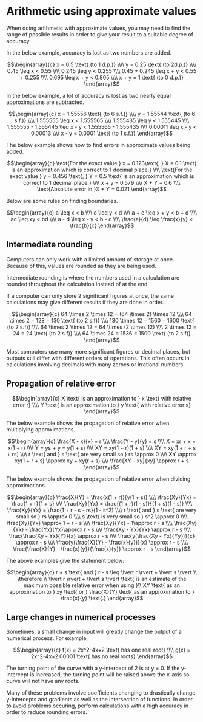 # Arithmetic using approximate values

When doing arithmetic with approximate values, you may need to find the range of possible results in order to give your result to a suitable degree of accuracy.

In the below example, accuracy is lost as two numbers are added.

$$\begin{array}{c}
x = 0.5 \text{ (to 1 d.p.)} \\\\
y = 0.25 \text{ (to 2d.p.)} \\\\
0.45 \leq x < 0.55 \\\\
0.245 \leq y < 0.255 \\\\
0.45 + 0.245 \leq x + y < 0.55 + 0.255 \\\\
0.695 \leq x + y < 0.805 \\\\
x + y = 1 \text{ (to 0 d.p.)}
\end{array}$$

In the below example, a lot of accuracy is lost as two nearly equal approximations are subtracted.

$$\begin{array}{c}
x = 1.55556 \text{ (to 6 s.f.)} \\\\
y = 1.55544 \text{ (to 6 s.f.)} \\\\
1.555555 \leq x < 1.555565 \\\\
1.555435 \leq y < 1.555445 \\\\
1.555555 - 1.555445 \leq x - y < 1.555565 - 1.555435 \\\\
0.00011 \leq x - y < 0.00013 \\\\
x - y = 0.0001 \text{ (to 1 s.f.)}
\end{array}$$

The below example shows how to find errors in approximate values being added.

$$\begin{array}{c}
\text{For the exact value } x = 0.123\text{, } X = 0.1 \text{ is an approximation which is correct to 1 decimal place.} \\\\
\text{For the exact value } y = 0.456 \text{, } Y = 0.5 \text{ is an approximation which is correct to 1 decimal place.} \\\\
x + y = 0.579 \\\\
X + Y = 0.6 \\\\
\text{Absolute error in }X + Y = 0.021
\end{array}$$

Below are some rules on finding boundaries.

$$\begin{array}{c}
a \leq x < b \\\\
c \leq y < d \\\\
a + c \leq x + y < b + d \\\\
ac \leq xy < bd \\\\
a - d \leq x - y < b - c \\\\
\frac{a}{d} \leq \frac{x}{y} < \frac{b}{c}
\end{array}$$

## Intermediate rounding

Computers can only work with a limited amount of storage at once. Because of this, values are rounded as they are being used.

Intermediate rounding is where the numbers used in a calculation are rounded throughout the calculation instead of at the end.

If a computer can only store 2 significant figures at once, the same calculations may give different results if they are done in order.

$$\begin{array}{c}
64 \times 2 \times 12 = (64 \times 2) \times 12 \\\\
64 \times 2 = 128 = 130 \text{ (to 2 s.f)} \\\\
130 \times 12 = 1560 = 1600 \text{ (to 2 s.f)} \\\\
64 \times 2 \times 12 = 64 \times (2 \times 12) \\\\
2 \times 12 = 24 = 24 \text{ (to 2 s.f)} \\\\
64 \times 24 = 1536 = 1500 \text{ (to 2 s.f)}
\end{array}$$

Most computers use many more significant figures or decimal places, but outputs still differ with different orders of operations. This often occurs in calculations involving decimals with many zeroes or irrational numbers.

## Propagation of relative error

$$\begin{array}{c}
X \text{ is an approximation to } x \text{ with relative error r} \\\\
Y \text{ is an approximation to } y \text{ with relative error s}
\end{array}$$

The below example shows the propagation of relative error when multiplying approximations.

$$\begin{array}{c}
\frac{X - x}{x} = r \\\\
\frac{Y - y}{y} = s \\\\
X = xr + x = x(1 + r) \\\\
Y = ys + y = y(1 + s) \\\\
XY = xy(1 + r)(1 + s) \\\\
XY = xy(1 + r + s + rs) \\\\
r \text{ and } s \text{ are very small so } rs \approx 0 \\\\
XY \approx xy(1 + r + s) \approx xy + xy(r + s) \\\\
\frac{XY - xy}{xy} \approx r + s
\end{array}$$

The below example shows the propagation of relative error when dividing approximations.

$$\begin{array}{c}
\frac{X}{Y} = \frac{x(1 + r)}{y(1 + s)} \\\\
\frac{Xy}{Yx} = \frac{1 + r}{1 + s} \\\\
\frac{Xy}{Yx} = \frac{(1 + r)(1 - s)}{(1 + s)(1 - s)} \\\\
\frac{Xy}{Yx} = \frac{1 + r - s - rs}{1 - s^2} \\\\
r \text{ and } s \text{ are very small so } rs \approx 0 \\\\
s \text{ is very small so } s^2 \approx 0 \\\\
\frac{Xy}{Yx} \approx 1 + r - s \\\\
\frac{Xy}{Yx} - 1\approx r - s \\\\
\frac{Xy}{Yx} - \frac{Yx}{Yx}\approx r - s \\\\
\frac{Xy - Yx}{Yx} \approx r - s \\\\
\frac{\frac{Xy - Yx}{Y}}{x} \approx r - s \\\\
\frac{y(\frac{Xy - Yx}{Yy})}{x} \approx r - s \\\\
\frac{y(\frac{X}{Y} - \frac{x}{y})}{x} \approx r - s \\\\
\frac{\frac{X}{Y} - \frac{x}{y}}{\frac{x}{y}} \approx r - s
\end{array}$$

The above examples give the statement below:

$$\begin{array}{c}
r + s \text{ and } r - s \leq \lvert r \rvert + \lvert s \rvert  \\
\therefore \\
\lvert r \rvert + \lvert s \rvert \text{ is an estimate of the maximum possible relative error when using }\\ XY \text{ as an approximation to } xy \text{ or } \frac{X}{Y} \text{ as an approximation to } \frac{x}{y} \text{.}
\end{array}$$

## Large changes in numerical processes

Sometimes, a small change in input will greatly change the output of a numerical process. For example,

$$\begin{array}{c}
f(x) = 2x^2-4x+2 \text{ has one real root} \\\\
g(x) = 2x^2-4x+2.00001 \text{ has no real roots}
\end{array}$$

The turning point of the curve with a y-intercept of 2 is at y = 0. If the y-intercept is increased, the turning point will be raised above the x-axis so curve will not have any roots.

Many of these problems involve coefficients changing to drastically change y-intercepts and gradients as well as the intersection of functions. In order to avoid problems occuring, perform calculations with a high accuracy in order to reduce rounding errors.
